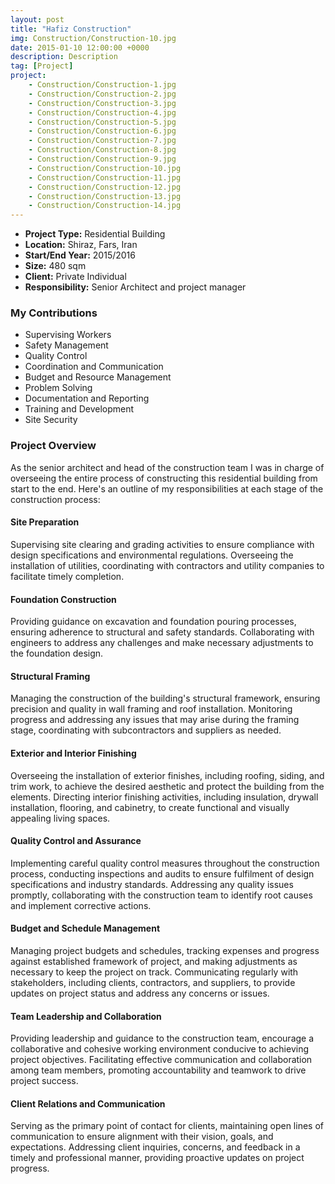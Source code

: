 ```yaml
---
layout: post
title: "Hafiz Construction"
img: Construction/Construction-10.jpg
date: 2015-01-10 12:00:00 +0000
description: Description
tag: [Project]
project:
    - Construction/Construction-1.jpg
    - Construction/Construction-2.jpg
    - Construction/Construction-3.jpg
    - Construction/Construction-4.jpg
    - Construction/Construction-5.jpg
    - Construction/Construction-6.jpg
    - Construction/Construction-7.jpg
    - Construction/Construction-8.jpg
    - Construction/Construction-9.jpg
    - Construction/Construction-10.jpg
    - Construction/Construction-11.jpg
    - Construction/Construction-12.jpg
    - Construction/Construction-13.jpg
    - Construction/Construction-14.jpg
---
```


- **Project Type:** Residential Building
- **Location:** Shiraz, Fars, Iran
- **Start/End Year:** 2015/2016
- **Size:** 480 sqm
- **Client:** Private Individual
- **Responsibility:** Senior Architect and project manager

### My Contributions

- Supervising Workers
- Safety Management
- Quality Control
- Coordination and Communication
- Budget and Resource Management
- Problem Solving
- Documentation and Reporting
- Training and Development
- Site Security

### Project Overview

As the senior architect and head of the construction team I was in charge of overseeing the entire process of constructing this residential building from start to the end. Here's an outline of my responsibilities at each stage of the construction process:

#### Site Preparation

Supervising site clearing and grading activities to ensure compliance with design specifications and environmental regulations. Overseeing the installation of utilities, coordinating with contractors and utility companies to facilitate timely completion.

#### Foundation Construction

Providing guidance on excavation and foundation pouring processes, ensuring adherence to structural and safety standards. Collaborating with engineers to address any challenges and make necessary adjustments to the foundation design.

#### Structural Framing

Managing the construction of the building's structural framework, ensuring precision and quality in wall framing and roof installation.
Monitoring progress and addressing any issues that may arise during the framing stage, coordinating with subcontractors and suppliers as needed.

#### Exterior and Interior Finishing

Overseeing the installation of exterior finishes, including roofing, siding, and trim work, to achieve the desired aesthetic and protect the building from the elements. Directing interior finishing activities, including insulation, drywall installation, flooring, and cabinetry, to create functional and visually appealing living spaces.

#### Quality Control and Assurance

Implementing careful quality control measures throughout the construction process, conducting inspections and audits to ensure fulfilment of design specifications and industry standards. Addressing any quality issues promptly, collaborating with the construction team to identify root causes and implement corrective actions.

#### Budget and Schedule Management

Managing project budgets and schedules, tracking expenses and progress against established framework of project, and making adjustments as necessary to keep the project on track. Communicating regularly with stakeholders, including clients, contractors, and suppliers, to provide updates on project status and address any concerns or issues.

#### Team Leadership and Collaboration

Providing leadership and guidance to the construction team, encourage a collaborative and cohesive working environment conducive to achieving project objectives. Facilitating effective communication and collaboration among team members, promoting accountability and teamwork to drive project success.

#### Client Relations and Communication

Serving as the primary point of contact for clients, maintaining open lines of communication to ensure alignment with their vision, goals, and expectations. Addressing client inquiries, concerns, and feedback in a timely and professional manner, providing proactive updates on project progress.
